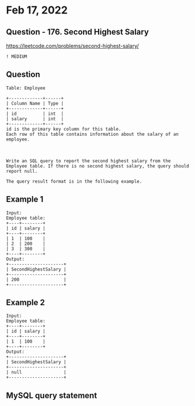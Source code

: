# Feb 17, 2022
## Question - 176. Second Highest Salary
https://leetcode.com/problems/second-highest-salary/

```
! MEDIUM
```
## Question

    Table: Employee

    +-------------+------+
    | Column Name | Type |
    +-------------+------+
    | id          | int  |
    | salary      | int  |
    +-------------+------+
    id is the primary key column for this table.
    Each row of this table contains information about the salary of an employee.

<br>

    Write an SQL query to report the second highest salary from the Employee table. If there is no second highest salary, the query should report null.

    The query result format is in the following example.

## Example 1

    Input: 
    Employee table:
    +----+--------+
    | id | salary |
    +----+--------+
    | 1  | 100    |
    | 2  | 200    |
    | 3  | 300    |
    +----+--------+
    Output: 
    +---------------------+
    | SecondHighestSalary |
    +---------------------+
    | 200                 |
    +---------------------+

## Example 2

    Input: 
    Employee table:
    +----+--------+
    | id | salary |
    +----+--------+
    | 1  | 100    |
    +----+--------+
    Output: 
    +---------------------+
    | SecondHighestSalary |
    +---------------------+
    | null                |
    +---------------------+

## MySQL query statement
```
```